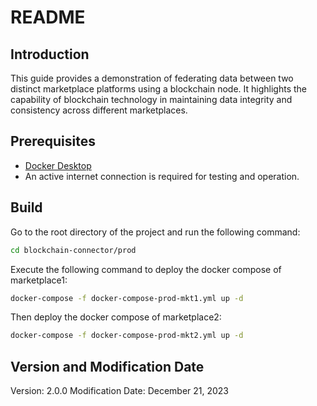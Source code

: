 # README

## Introduction

This guide provides a demonstration of federating data between two distinct marketplace platforms using a blockchain node. It highlights the capability of blockchain technology in maintaining data integrity and consistency across different marketplaces.

## Prerequisites
- [Docker Desktop](https://www.docker.com/products/docker-desktop/)
- An active internet connection is required for testing and operation.

## Build

Go to the root directory of the project and run the following command:
```bash
cd blockchain-connector/prod
```

Execute the following command to deploy the docker compose of marketplace1:
```bash
docker-compose -f docker-compose-prod-mkt1.yml up -d
```

Then deploy the docker compose of marketplace2:
```bash
docker-compose -f docker-compose-prod-mkt2.yml up -d
```

## Version and Modification Date
Version: 2.0.0
Modification Date: December 21, 2023